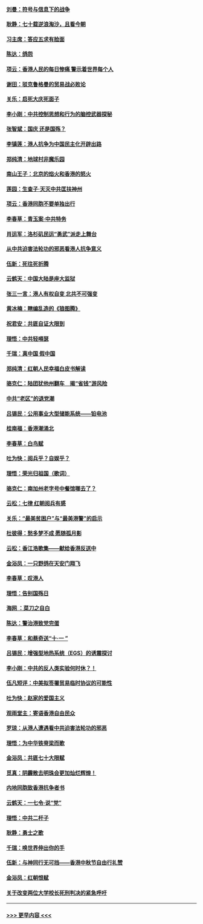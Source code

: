#### [刘曼：符号与信息下的战争](../pages/nsc993/n11564655.md?t=10031122) 
#### [耿静：七十载逆浪淘沙，且看今朝](../pages/nsc993/n11564520.md?t=10031122) 
#### [习主席：答应五求有脸面](../pages/nsc993/n11563953.md?t=10031122) 
#### [陈达：鸽怨](../pages/nsc993/n11561879.md?t=10031122) 
#### [项云：香港人民的每日惨痛  警示着世界每个人](../pages/nsc993/n11559273.md?t=10031122) 
#### [谢田：驳克鲁格曼的贸易战必败论](../pages/nsc993/n11555840.md?t=10031122) 
#### [关乐：启死大庆死面子](../pages/nsc993/n11556823.md?t=10031122) 
#### [李小刚：中共控制思想和行为的脑控武器探秘](../pages/nsc993/n11556776.md?t=10031122) 
#### [张智斌：国庆  还是国殇？](../pages/nsc993/n11556617.md?t=10031122) 
#### [李镇莲：港人抗争为中国民主化开辟出路](../pages/nsc993/n11556570.md?t=10031122) 
#### [郑纯清：地球村非魔乐园](../pages/nsc993/n11555415.md?t=10031122) 
#### [南山王子：北京的焰火和香港的怒火](../pages/nsc993/n11555318.md?t=10031122) 
#### [莲园：生查子·天灭中共匡扶神州](../pages/nsc993/n11555302.md?t=10031122) 
#### [项云：香港同胞不要单独出行](../pages/nsc993/n11555276.md?t=10031122) 
#### [李春草：青玉案‧中共特务](../pages/nsc993/n11552356.md?t=10031122) 
#### [肖运军：洛杉矶民运“勇武”派走上舞台](../pages/nsc993/n11551595.md?t=10031122) 
#### [从中共迫害法轮功的邪恶看港人抗争意义](../pages/nsc993/n11540858.md?t=10031122) 
#### [伍新：死往死折腾](../pages/nsc993/n11550174.md?t=10031122) 
#### [云鹤天：中国大陆是座大监狱](../pages/nsc993/n11550155.md?t=10031122) 
#### [张三一言：港人有权自变 北共不可强变](../pages/nsc993/n11550132.md?t=10031122) 
#### [黄冰楠：瞎编乱造的《狼图腾》](../pages/nsc993/n11550082.md?t=10031122) 
#### [祝君安：共匪自证大限到](../pages/nsc993/n11550041.md?t=10031122) 
#### [理悟：中共轻嘚瑟](../pages/nsc993/n11547978.md?t=10031122) 
#### [千瑞：真中国 假中国](../pages/nsc993/n11547865.md?t=10031122) 
#### [郑纯清：红朝人民幸福白皮书解读](../pages/nsc993/n11547499.md?t=10031122) 
#### [骆克仁：陆团犹他州翻车　揭“省钱”游风险](../pages/nsc993/n11546977.md?t=10031122) 
#### [中共“老区”的退党潮](../pages/nsc993/n11545995.md?t=10031122) 
#### [吕锡民：公用事业大型储能系统——铅电池](../pages/nsc993/n11545701.md?t=10031122) 
#### [桂南福：香港潮涌北](../pages/nsc993/n11545682.md?t=10031122) 
#### [李春草：白鸟赋](../pages/nsc993/n11545663.md?t=10031122) 
#### [吐为快：阅兵乎？自娱乎？](../pages/nsc993/n11545625.md?t=10031122) 
#### [理悟：荣光归祖国（歌词）](../pages/nsc993/n11545616.md?t=10031122) 
#### [骆克仁：南加州老字号中餐馆哪去了？](../pages/nsc993/n11545120.md?t=10031122) 
#### [云松：七律 红朝阅兵有感](../pages/nsc993/n11542394.md?t=10031122) 
#### [关乐：“最美贫困户”与“最美港警”的启示](../pages/nsc993/n11542252.md?t=10031122) 
#### [杜彼得：愁多梦不成 愿随孤月影](../pages/nsc993/n11540296.md?t=10031122) 
#### [云松：香江浩歌集——献给香港反送中](../pages/nsc993/n11540149.md?t=10031122) 
#### [金浴凤：一只野鸽在天安门翔飞](../pages/nsc993/n11540280.md?t=10031122) 
#### [李春草：叹港人](../pages/nsc993/n11540119.md?t=10031122) 
#### [理悟：告别国殇日](../pages/nsc993/n11539610.md?t=10031122) 
#### [海网 ：菜刀之自白](../pages/nsc993/n11539597.md?t=10031122) 
#### [陈达：警治港致党完蛋](../pages/nsc993/n11538127.md?t=10031122) 
#### [李春草：和蔡奇送“十·一 ”](../pages/nsc993/n11537810.md?t=10031122) 
#### [吕锡民：增强型地热系统（EGS）的诱震探讨](../pages/nsc993/n11537765.md?t=10031122) 
#### [李小刚：中共的反人类实验何时休？！](../pages/nsc993/n11537669.md?t=10031122) 
#### [伍凡短评：中美拟签署贸易临时协议的可能性](../pages/nsc993/n11536773.md?t=10031122) 
#### [吐为快：赵家的爱国主义](../pages/nsc993/n11536750.md?t=10031122) 
#### [观雨堂主：寄语香港自由民众](../pages/nsc993/n11536735.md?t=10031122) 
#### [罗琼：从港人遭遇看中共迫害法轮功的邪恶](../pages/nsc993/n11507862.md?t=10031122) 
#### [理悟：为中华铁脊梁而歌](../pages/nsc993/n11534458.md?t=10031122) 
#### [金浴凤：共匪七十大限赋](../pages/nsc993/n11534434.md?t=10031122) 
#### [觅真：阴霾散去明珠会更加灿烂辉煌！](../pages/nsc993/n11531858.md?t=10031122) 
#### [内地同胞致香港抗争者书](../pages/nsc993/n11531645.md?t=10031122) 
#### [云鹤天：一七令‧说“党”](../pages/nsc993/n11529099.md?t=10031122) 
#### [理悟：中共二杆子](../pages/nsc993/n11529046.md?t=10031122) 
#### [耿静：勇士之歌](../pages/nsc993/n11527562.md?t=10031122) 
#### [千瑞：唤世界伸出你的手](../pages/nsc993/n11526942.md?t=10031122) 
#### [伍新：与神同行无可挡——香港中秋节自由行礼赞](../pages/nsc993/n11526801.md?t=10031122) 
#### [金浴凤：红朝恨赋](../pages/nsc993/n11524312.md?t=10031122) 
#### [关于改变两位大学校长死刑判决的紧急呼吁](../pages/nsc993/n11524103.md?t=10031122) 

----
#### [ >>> 更早内容 <<< ](../indexes/nsc993-earlier.md)
